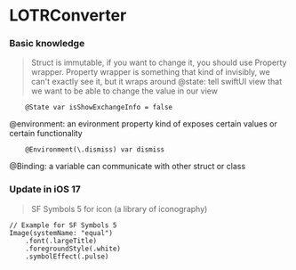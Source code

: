 LOTRConverter
====

### Basic knowledge
> Struct is immutable, if you want to change it, you should use Property wrapper. Property wrapper is something that kind of invisibly, we can't exactly see it, but it wraps around
@state: tell swiftUI view that we want to be able to change the value in our view 
```
    @State var isShowExchangeInfo = false
```

@environment: an evironment property kind of exposes certain values or certain functionality
```
    @Environment(\.dismiss) var dismiss
```

@Binding: a variable can communicate with other struct or class 
 

### Update in iOS 17
> SF Symbols 5 for icon (a library of iconography)
```
// Example for SF Symbols 5
Image(systemName: "equal")
    .font(.largeTitle)
    .foregroundStyle(.white)
    .symbolEffect(.pulse)
```
